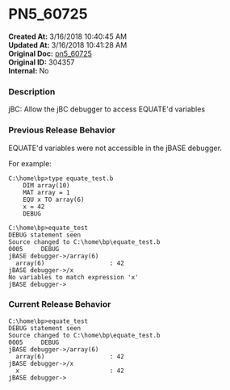 # PN5_60725

**Created At:** 3/16/2018 10:40:45 AM  
**Updated At:** 3/16/2018 10:41:28 AM  
**Original Doc:** [pn5_60725](https://docs.jbase.com/release-notes/pn5_60725)  
**Original ID:** 304357  
**Internal:** No  


### Description

jBC: Allow the jBC debugger to access EQUATE'd variables



### Previous Release Behavior

EQUATE'd variables were not accessible in the jBASE debugger.

For example:

```
C:\home\bp>type equate_test.b
    DIM array(10)
    MAT array = 1
    EQU x TO array(6)
    x = 42
    DEBUG

C:\home\bp>equate_test
DEBUG statement seen
Source changed to C:\home\bp\equate_test.b
0005     DEBUG
jBASE debugger->/array(6)
  array(6)                  : 42
jBASE debugger->/x
No variables to match expression 'x'
jBASE debugger->
```



### Current Release Behavior

```
C:\home\bp>equate_test
DEBUG statement seen
Source changed to C:\home\bp\equate_test.b
0005     DEBUG
jBASE debugger->/array(6)
  array(6)                  : 42
jBASE debugger->/x
  x                         : 42
jBASE debugger->
```

